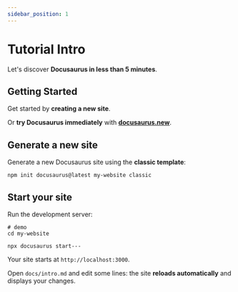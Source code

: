```yaml
---
sidebar_position: 1
---
```


# Tutorial Intro

Let's discover **Docusaurus in less than 5 minutes**.

## Getting Started

Get started by **creating a new site**.

Or **try Docusaurus immediately** with **[docusaurus.new](https://docusaurus.new)**.

## Generate a new site

Generate a new Docusaurus site using the **classic template**:

```shell
npm init docusaurus@latest my-website classic
```

## Start your site

Run the development server:

```shell
# demo
cd my-website

npx docusaurus start---
```

Your site starts at `http://localhost:3000`.

Open `docs/intro.md` and edit some lines: the site **reloads automatically** and displays your changes.
